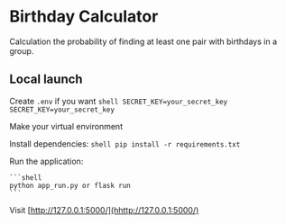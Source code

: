 # Birthday Calculator
Calculation the probability of finding at least one pair with birthdays in a group. 

## Local launch

Create `.env` if you want
    ```shell
    SECRET_KEY=your_secret_key
    SECRET_KEY=your_secret_key
    ``` 

Make your virtual environment

Install dependencies:
    ```shell
    pip install -r requirements.txt
    ```

Run the application:

    ```shell
    python app_run.py or flask run
    ```    

Visit [http://127.0.0.1:5000/](hhttp://127.0.0.1:5000/)

